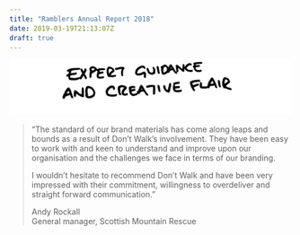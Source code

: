 ```yaml
---
title: "Ramblers Annual Report 2018"
date: 2019-03-19T21:13:07Z
draft: true
---
```

<!-- THIS TO BE DELETED ONCE IT'S ALL WORKING -->
<img src="images/quote-titles/expert-guidance.png" alt="Expert guidance and creative flair" class="db" />
<blockquote class="db center f5 f4-m f3-l lh-copy-ns measure-wide">
  <p>“The standard of our brand materials has come along leaps and bounds as a result of Don’t Walk’s involvement. They have been easy to work with and keen to understand and improve upon our organisation and the challenges we face in terms of our branding.</p>
  <p>I wouldn’t hesitate to recommend Don’t Walk and have been very impressed with their commitment, willingness to overdeliver and straight forward communication.”</p>
  <p class="lh-solid">Andy Rockall <br>General manager, Scottish Mountain Rescue</p>
</blockquote>
